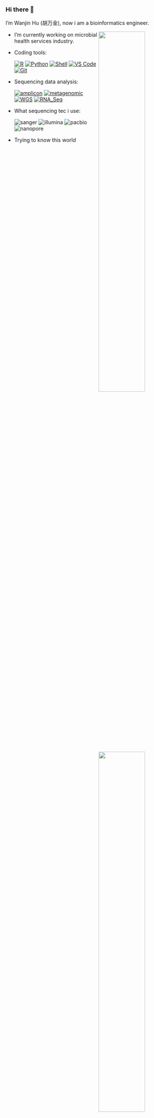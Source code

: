 ### Hi there 👋

I’m Wanjin Hu (胡万金), now i am a bioinformatics engineer.

[<img align="right" width="50%" src="https://github-readme-stats.vercel.app/api?username=wanjinhu&theme=dark&show_icons=true">](https://metrics.lecoq.io/wanjinhu#gh-dark-mode-only)
[<img align="right" width="50%" src="https://github-readme-stats.vercel.app/api?username=wanjinhu&show_icons=true">](https://metrics.lecoq.io/wanjinhu#gh-light-mode-only)

- I’m currently working on microbial health services industry.
- Coding tools: 

  [![R](https://img.shields.io/badge/-R-blue?style=plastic&logo=R)](https://www.r-project.org/)
  [![Python](https://img.shields.io/badge/-Python-8fcfd1?style=plastic&logo=Python)](https://www.python.org/)
  [![Shell](https://img.shields.io/badge/-Shell-blasck?style=plastic&logo=Shell)](https://www.gnu.org/software/bash/)
  [![VS Code](https://img.shields.io/badge/-VS%20Code-007ACC?style=plastic&logo=visual-studio-code)](https://code.visualstudio.com/)
  [![Git](https://img.shields.io/badge/-Git-black?style=plastic&logo=git)](https://git-scm.com/)
- Sequencing data analysis:

  [![amplicon](https://img.shields.io/badge/-amplicon-blue?style=plastic&logo=amplicon)](https://en.wikipedia.org/wiki/Amplicon)
  [![metagenomic](https://img.shields.io/badge/-metagenomic-8fcfd1?style=plastic&logo=metagenomic)](https://en.wikipedia.org/wiki/Metagenomics)
  [![WGS](https://img.shields.io/badge/-WGS-007ACC?style=plastic&logo=WGS)](https://en.wikipedia.org/wiki/Whole_genome_sequencing)
  [![RNA_Seq](https://img.shields.io/badge/-RNA_Seq-blasck?style=plastic&logo=RNA_Seq)](https://en.wikipedia.org/wiki/RNA-Seq)
- What sequencing tec i use:

  ![sanger](https://img.shields.io/badge/-sanger-8fcfd1?style=plastic&logo=sanger)
  ![illumina](https://img.shields.io/badge/-illumina-007ACC?style=plastic&logo=illumina)
  ![pacbio](https://img.shields.io/badge/-pacbio-blasck?style=plastic&logo=pacbio)
  ![nanopore](https://img.shields.io/badge/-nanopore-8fcfd1?style=plastic&logo=nanopore)
- Trying to know this world

